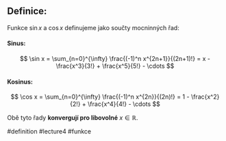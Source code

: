 ## Definice: 
Funkce $\sin x$ a $\cos x$ definujeme jako součty mocninných řad:

#### Sinus:

$$
\sin x = \sum_{n=0}^{\infty} \frac{(-1)^n x^{2n+1}}{(2n+1)!}
= x - \frac{x^3}{3!} + \frac{x^5}{5!} - \cdots
$$

#### Kosinus:

$$
\cos x = \sum_{n=0}^{\infty} \frac{(-1)^n x^{2n}}{(2n)!}
= 1 - \frac{x^2}{2!} + \frac{x^4}{4!} - \cdots
$$

Obě tyto řady **konvergují pro libovolné** $x \in \mathbb{R}$.




#definition #lecture4 #funkce 

